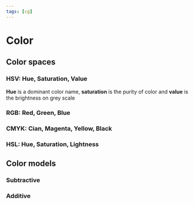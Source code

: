 ```yaml
---
tags: [cg]
---
```


# Color

## Color spaces


### HSV: Hue, Saturation, Value

**Hue** is a dominant color name, **saturation** is the purity of color and **value** is the brightness on grey scale

### RGB: Red, Green, Blue

### CMYK: Cian, Magenta, Yellow, Black

### HSL: Hue, Saturation, Lightness

## Color models

### Subtractive

### Additive

<!--

---

* Гамма-коррекция
* sRGB


## Buzzworld

- Spectra
- Color matching
- Diffraction


https://gabrielgambetta.com/computer-graphics-from-scratch/01-common-concepts.html

-->